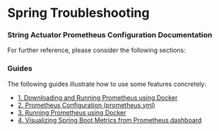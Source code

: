 # Spring Troubleshooting

### String Actuator Prometheus Configuration Documentation
For further reference, please consider the following sections:

### Guides
The following guides illustrate how to use some features concretely:

* [1. Downloading and Running Prometheus using Docker](https://www.callicoder.com/spring-boot-actuator-metrics-monitoring-dashboard-prometheus-grafana/)  
* [2. Prometheus Configuration (prometheus.yml)](https://www.callicoder.com/spring-boot-actuator-metrics-monitoring-dashboard-prometheus-grafana/)
* [3. Running Prometheus using Docker](https://www.callicoder.com/spring-boot-actuator-metrics-monitoring-dashboard-prometheus-grafana/)
* [4. Visualizing Spring Boot Metrics from Prometheus dashboard](https://www.callicoder.com/spring-boot-actuator-metrics-monitoring-dashboard-prometheus-grafana/)